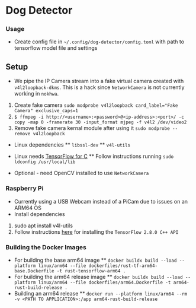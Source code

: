 # Dog Detector

### Usage
* Create config file in `~/.config/dog-detector/config.toml` with path to tensorflow model file and settings

## Setup
* We pipe the IP Camera stream into a fake virtual camera created with `v4l2loopback-dkms`.
This is a hack since `NetworkCamera` is not currently working in `nokhwa`.

1. Create fake camera `sudo modprobe v4l2loopback card_label="Fake Camera" exclusive_caps=1` 
2. ```$ ffmpeg -i http://<username>:<password>@<ip-address>:<port>/ -c copy -map 0 -framerate 30 -input_format mjpeg -f v4l2 /dev/video2```
3. Remove fake camera kernal module after using it `sudo modprobe --remove v4l2loopback`

* Linux dependencies
** `libssl-dev`
** `v4l-utils`

* Linux needs [TensorFlow for C](https://www.tensorflow.org/install/lang_c)
** Follow instructions running `sudo ldconfig /usr/local/lib`

* Optional - need OpenCV installed to use `NetworkCamera`

### Raspberry Pi
* Currently using a USB Webcam instead of a PiCam due to issues on an ARM64 OS
* Install dependencies
1. sudo apt install v4l-utils
2. Follow instructions [here](https://qengineering.eu/install-tensorflow-on-raspberry-64-os.html) for installing the `TensorFlow 2.8.0 C++ API`

### Building the Docker Images
* For building the base arm64 image
** `docker buildx build --load --platform linux/arm64 --file dockerfiles/rust-tf-arm64-base.Dockerfile -t rust-tensorflow-arm64 .`
* For building the arm64 release image
** `docker buildx build --load --platform linux/arm64 --file dockerfiles/arm64.Dockerfile -t arm64-rust-build-release .`
* Building an arm64 release
** `docker run --platform linux/arm64 --rm -v <PATH TO APPLICATION>:/app arm64-rust-build-release`
